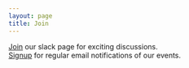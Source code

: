 ```yaml
---
layout: page
title: Join
---
```

[Join](https://join.slack.com/t/northwesternc-zu85849/signup) our slack page for exciting discussions.<br>
[Signup](https://docs.google.com/forms/d/e/1FAIpQLSf8rmTx6HwFrrmUOqwWstThux6cRgty_mxYZPr9rKm6fysGDA/viewform?pli=1) for regular email notifications of our events.

